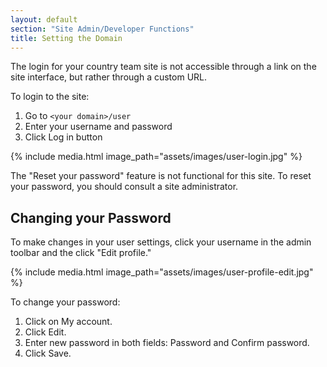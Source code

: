 ```yaml
---
layout: default
section: "Site Admin/Developer Functions"
title: Setting the Domain
---
```


The login for your country team site is not accessible through a link on the site interface, but rather through a custom URL.

To login to the site:
1. Go to `<your domain>/user`
2. Enter your username and  password
3. Click Log in button

{% include media.html
   image_path="assets/images/user-login.jpg"
%}

The "Reset your password" feature is not functional for this site. To reset your password, you should consult a site administrator.

## Changing your Password

To make changes in your user settings, click your username in the admin toolbar and the click "Edit profile."

{% include media.html
   image_path="assets/images/user-profile-edit.jpg"
%}







To change your password:
1. Click on My account.
2. Click Edit.
3. Enter new password in both fields: Password and Confirm password.
4. Click Save.
